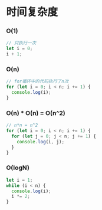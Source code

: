 # 时间复杂度

### O(1)

```javascript
// 只执行一次
let i = 0;
i + 1;
```

### O(n)

```javascript
// for循环中的代码执行了n次
for (let i = 0; i < n; i += 1) {
  console.log(i);
}
```

### O(n) * O(n) = O(n^2)
```javascript
// n*n = n^2
for (let i = 0; i < n; i += 1) {
  for (let j = 0; j < n; j += 1) {
    console.log(i, j);
  }
}
```
### O(logN)
```javascript
let i = 1;
while (i < n) {
  console.log(i);
  i *= 2;
}
```
